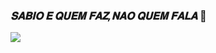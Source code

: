 ### *𝐒𝐀𝐁𝐈𝐎 𝐄 𝐐𝐔𝐄𝐌 𝐅𝐀𝐙,𝐍𝐀𝐎 𝐐𝐔𝐄𝐌 𝐅𝐀𝐋𝐀*  🧠






















![](https://tenor.com/pt-BR/view/mc-hariel-hariel-haridade-mc-kevin-kevin-gif-21713748.gif)
